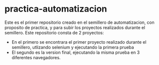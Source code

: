 # practica-automatizacion
Este es el primer repositorio creado en el semillero de automatizacion, con proposito de practica, y para subir los proyectos realizados durante el semillero.
Este repositorio consta de 2 proyectos:
  - En el primero se encontrara el primer proyecto realizado durante el semillero, utlizando selenium y ejecutando la primera prueba
  - El segundo es la version final, ejecutando la misma prueba en 3 diferentes navegadores.
